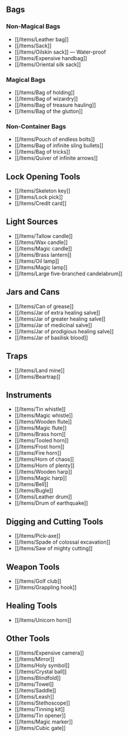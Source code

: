 ## Bags

### Non-Magical Bags

- [[/Items/Leather bag]]
- [[/Items/Sack]]
- [[/Items/Oilskin sack]] — Water-proof
- [[/Items/Expensive handbag]]
- [[/Items/Oriental silk sack]]

### Magical Bags

- [[/Items/Bag of holding]]
- [[/Items/Bag of wizardry]]
- [[/Items/Bag of treasure hauling]]
- [[/Items/Bag of the glutton]]

### Non-Container Bags

- [[/Items/Pouch of endless bolts]]
- [[/Items/Bag of infinite sling bullets]]
- [[/Items/Bag of tricks]]
- [[/Items/Quiver of infinite arrows]]

## Lock Opening Tools

- [[/Items/Skeleton key]]
- [[/Items/Lock pick]]
- [[/Items/Credit card]]

## Light Sources

- [[/Items/Tallow candle]]
- [[/Items/Wax candle]]
- [[/Items/Magic candle]]
- [[/Items/Brass lantern]]
- [[/Items/Oil lamp]]
- [[/Items/Magic lamp]]
- [[/Items/Large five-branched candelabrum]]

## Jars and Cans

- [[/Items/Can of grease]]
- [[/Items/Jar of extra healing salve]]
- [[/Items/Jar of greater healing salve]]
- [[/Items/Jar of medicinal salve]]
- [[/Items/Jar of prodigious healing salve]]
- [[/Items/Jar of basilisk blood]]

## Traps

- [[/Items/Land mine]]
- [[/Items/Beartrap]]

## Instruments

- [[/Items/Tin whistle]]
- [[/Items/Magic whistle]]
- [[/Items/Wooden flute]]
- [[/Items/Magic flute]]
- [[/Items/Brass horn]]
- [[/Items/Tooled horn]]
- [[/Items/Frost horn]]
- [[/Items/Fire horn]]
- [[/Items/Horn of chaos]]
- [[/Items/Horn of plenty]]
- [[/Items/Wooden harp]]
- [[/Items/Magic harp]]
- [[/Items/Bell]]
- [[/Items/Bugle]]
- [[/Items/Leather drum]]
- [[/Items/Drum of earthquake]]

## Digging and Cutting Tools

- [[/Items/Pick-axe]]
- [[/Items/Spade of colossal excavation]]
- [[/Items/Saw of mighty cutting]]

## Weapon Tools

- [[/Items/Golf club]]
- [[/Items/Grappling hook]]

## Healing Tools

- [[/Items/Unicorn horn]]

## Other Tools

- [[/Items/Expensive camera]]
- [[/Items/Mirror]]
- [[/Items/Holy symbol]]
- [[/Items/Crystal ball]]
- [[/Items/Blindfold]]
- [[/Items/Towel]]
- [[/Items/Saddle]]
- [[/Items/Leash]]
- [[/Items/Stethoscope]]
- [[/Items/Tinning kit]]
- [[/Items/Tin opener]]
- [[/Items/Magic marker]]
- [[/Items/Cubic gate]]
